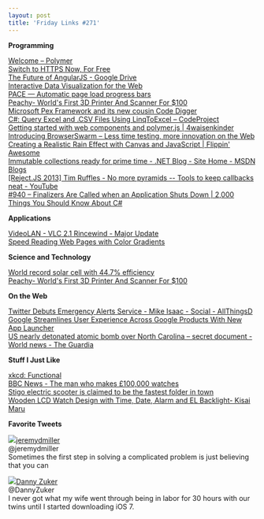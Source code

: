 ```yaml
---
layout: post
title: 'Friday Links #271'
---
```

**Programming**

[Welcome – Polymer](http://www.polymer-project.org/#guiding-principles)  
[Switch to HTTPS Now, For Free](https://konklone.com/post/switch-to-https-now-for-free?utm_content=buffer209e3&utm_source=buffer&utm_medium=twitter&utm_campaign=Buffer)  
[The Future of AngularJS - Google Drive](https://docs.google.com/presentation/d/1Gv-dvU-yy6WY7SiNJ9QRo9XayPS6N2jtgWezdRpoI04/edit#slide=id.p)  
[Interactive Data Visualization for the Web](http://chimera.labs.oreilly.com/books/1230000000345/index.html)  
[PACE — Automatic page load progress bars](http://github.hubspot.com/pace/docs/welcome/?utm_source=javascriptweekly&utm_medium=email)  
[Peachy- World's First 3D Printer And Scanner For $100](http://www.bitrebels.com/technology/peachy-3d-printer-scanner/)  
[Microsoft Pex Framework and its new cousin Code Digger](http://www.dotnetcurry.com/ShowArticle.aspx?ID=944)  
[C#: Query Excel and .CSV Files Using LinqToExcel – CodeProject](http://www.codeproject.com/Articles/659643/Csharp-Query-Excel-and-CSV-Files-Using-LinqToExcel)  
[Getting started with web components and polymer.js | 4waisenkinder](http://4waisenkinder.de/blog/2013/09/21/getting-started-with-web-components-and-polymer-dot-js/?utm_source=javascriptweekly&utm_medium=email)  
[Introducing BrowserSwarm – Less time testing, more innovation on the Web](http://blogs.windows.com/ie/b/ie/archive/2013/09/26/introducing-browserswarm-less-time-testing-more-innovation-on-the-web.aspx?utm_source=twitterfeed&utm_medium=twitter&utm_campaign=ie)  
[Creating a Realistic Rain Effect with Canvas and JavaScript | Flippin' Awesome](http://flippinawesome.org/2013/09/23/creating-a-realistic-rain-effect-with-canvas-and-javascript/)  
[Immutable collections ready for prime time - .NET Blog - Site Home - MSDN Blogs](http://blogs.msdn.com/b/dotnet/archive/2013/09/25/immutable-collections-ready-for-prime-time.aspx)  
[[Reject.JS 2013] Tim Ruffles - No more pyramids -- Tools to keep callbacks neat - YouTube](https://www.youtube.com/watch?v=n34S_uFtGnw&list=PL37ZVnwpeshGLrMTDPV12z7KmjrXsOeHT&index=7)  
[#940 – Finalizers Are Called when an Application Shuts Down | 2,000 Things You Should Know About C#](http://csharp.2000things.com/2013/09/27/940-finalizers-are-called-when-an-application-shuts-down/)

**Applications**

[VideoLAN - VLC 2.1 Rincewind - Major Update](http://www.videolan.org/vlc/releases/2.1.0.html)[  
Speed Reading Web Pages with Color Gradients](http://www.labnol.org/internet/speed-reading-web-pages/28242/)

**Science and Technology**

[World record solar cell with 44.7% efficiency](http://www.sciencedaily.com/releases/2013/09/130923204214.htm)  
[Peachy- World's First 3D Printer And Scanner For $100](http://www.bitrebels.com/technology/peachy-3d-printer-scanner/)

**On the Web**

[Twitter Debuts Emergency Alerts Service - Mike Isaac - Social - AllThingsD](http://allthingsd.com/20130925/twitter-debuts-emergency-alerts-service/?mod=tweet)  
[Google Streamlines User Experience Across Google Products With New App Launcher](http://www.makeuseof.com/tag/google-streamlines-user-experience-across-google-products-with-new-app-launcher/)  
[US nearly detonated atomic bomb over North Carolina – secret document - World news - The Guardia](http://www.theguardian.com/world/2013/sep/20/usaf-atomic-bomb-north-carolina-1961)

**Stuff I Just Like**

[xkcd: Functional](http://xkcd.com/1270/)  
[BBC News - The man who makes £100,000 watches](http://www.bbc.co.uk/news/magazine-24211691)  
[Stigo electric scooter is claimed to be the fastest folder in town](http://www.gizmag.com/stigo-folding-electric-scooter/29150/)  
[Wooden LCD Watch Design with Time, Date, Alarm and EL Backlight- Kisai Maru](http://www.tokyoflash.com/en/watches/kisai/maru_wood/)

**Favorite Tweets**

![](https://si0.twimg.com/profile_images/1553323126/scooby-doo-96x96_normal.jpg)[jeremydmiller](https://twitter.com/jeremydmiller)  
@jeremydmiller  
Sometimes the first step in solving a complicated problem is just believing that you can

![](https://si0.twimg.com/profile_images/3138376092/f2cccf46945e631b01817c39a8dece2f_normal.jpeg)[Danny Zuker](https://twitter.com/DannyZuker)  
@DannyZuker  
I never got what my wife went through being in labor for 30 hours with our twins until I started downloading iOS 7.
